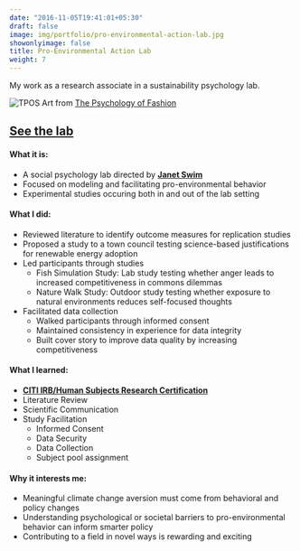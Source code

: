 ```yaml
---
date: "2016-11-05T19:41:01+05:30"
draft: false
image: img/portfolio/pro-environmental-action-lab.jpg
showonlyimage: false
title: Pro-Environmental Action Lab
weight: 7
---
```


My work as a research associate in a sustainability psychology lab.
<!--more-->

![TPOS][1]
Art from [The Psychology of Fashion](http://www.tpof-thepsychologyoffashion.com/industry/fashion-psychology/fashion-sustainability)

## [**See the lab**](https://swimlab.weebly.com)

#### What it is:  
* A social psychology lab directed by [**Janet Swim**](https://scholar.google.com/citations?user=JQSxXl8AAAAJ&hl=en)
* Focused on modeling and facilitating pro-environmental behavior
* Experimental studies occuring both in and out of the lab setting

#### What I did:  
* Reviewed literature to identify outcome measures for replication studies
* Proposed a study to a town council testing science-based justifications for renewable energy adoption  
* Led participants through studies
  + Fish Simulation Study: Lab study testing whether anger leads to increased competitiveness in commons dilemmas
  + Nature Walk Study: Outdoor study testing whether exposure to natural environments reduces self-focused thoughts
* Facilitated data collection 
  + Walked participants through informed consent
  + Maintained consistency in experience for data integrity
  + Built cover story to improve data quality by increasing competitiveness

#### What I learned:  
* [**CITI IRB/Human Subjects Research Certification**](https://about.citiprogram.org/en/series/human-subjects-research-hsr/)
* Literature Review  
* Scientific Communication
* Study Facilitation 
  + Informed Consent
  + Data Security
  + Data Collection
  + Subject pool assignment 

#### Why it interests me:  
* Meaningful climate change aversion must come from behavioral and policy changes
* Understanding psychological or societal barriers to pro-environmental behavior can inform smarter policy 
* Contributing to a field in novel ways is rewarding and exciting 

[1]: /img/portfolio/pro-environmental-action-lab.jpg

